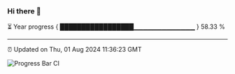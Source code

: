 ### Hi there 👋

⏳ Year progress { █████████████████▁▁▁▁▁▁▁▁▁▁▁▁▁ } 58.33 %

---

⏰ Updated on Thu, 01 Aug 2024 11:36:23 GMT

![Progress Bar CI](https://github.com/IshwaranRudhara/GIT-ACTION/workflows/Progress%20Bar%20CI/badge.svg)
